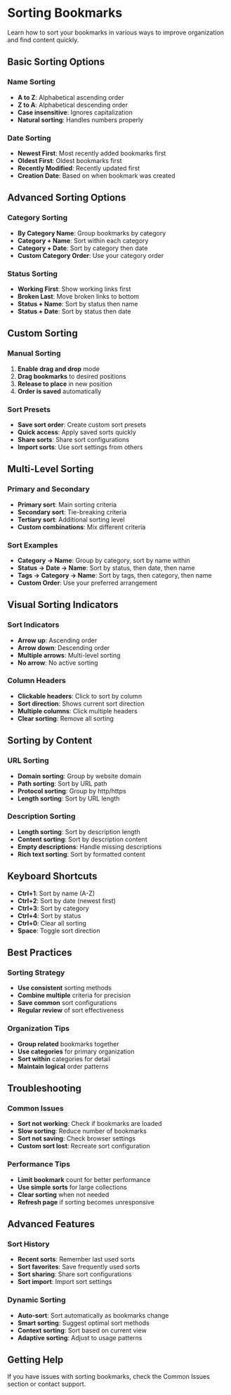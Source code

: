 # Sorting Bookmarks

Learn how to sort your bookmarks in various ways to improve organization and find content quickly.

## Basic Sorting Options

### **Name Sorting**
- **A to Z**: Alphabetical ascending order
- **Z to A**: Alphabetical descending order
- **Case insensitive**: Ignores capitalization
- **Natural sorting**: Handles numbers properly

### **Date Sorting**
- **Newest First**: Most recently added bookmarks first
- **Oldest First**: Oldest bookmarks first
- **Recently Modified**: Recently updated first
- **Creation Date**: Based on when bookmark was created

## Advanced Sorting Options

### **Category Sorting**
- **By Category Name**: Group bookmarks by category
- **Category + Name**: Sort within each category
- **Category + Date**: Sort by category then date
- **Custom Category Order**: Use your category order

### **Status Sorting**
- **Working First**: Show working links first
- **Broken Last**: Move broken links to bottom
- **Status + Name**: Sort by status then name
- **Status + Date**: Sort by status then date

## Custom Sorting

### **Manual Sorting**
1. **Enable drag and drop** mode
2. **Drag bookmarks** to desired positions
3. **Release to place** in new position
4. **Order is saved** automatically

### **Sort Presets**
- **Save sort order**: Create custom sort presets
- **Quick access**: Apply saved sorts quickly
- **Share sorts**: Share sort configurations
- **Import sorts**: Use sort settings from others

## Multi-Level Sorting

### **Primary and Secondary**
- **Primary sort**: Main sorting criteria
- **Secondary sort**: Tie-breaking criteria
- **Tertiary sort**: Additional sorting level
- **Custom combinations**: Mix different criteria

### **Sort Examples**
- **Category → Name**: Group by category, sort by name within
- **Status → Date → Name**: Sort by status, then date, then name
- **Tags → Category → Name**: Sort by tags, then category, then name
- **Custom Order**: Use your preferred arrangement

## Visual Sorting Indicators

### **Sort Indicators**
- **Arrow up**: Ascending order
- **Arrow down**: Descending order
- **Multiple arrows**: Multi-level sorting
- **No arrow**: No active sorting

### **Column Headers**
- **Clickable headers**: Click to sort by column
- **Sort direction**: Shows current sort direction
- **Multiple columns**: Click multiple headers
- **Clear sorting**: Remove all sorting

## Sorting by Content

### **URL Sorting**
- **Domain sorting**: Group by website domain
- **Path sorting**: Sort by URL path
- **Protocol sorting**: Group by http/https
- **Length sorting**: Sort by URL length

### **Description Sorting**
- **Length sorting**: Sort by description length
- **Content sorting**: Sort by description content
- **Empty descriptions**: Handle missing descriptions
- **Rich text sorting**: Sort by formatted content

## Keyboard Shortcuts

- **Ctrl+1**: Sort by name (A-Z)
- **Ctrl+2**: Sort by date (newest first)
- **Ctrl+3**: Sort by category
- **Ctrl+4**: Sort by status
- **Ctrl+0**: Clear all sorting
- **Space**: Toggle sort direction

## Best Practices

### **Sorting Strategy**
- **Use consistent** sorting methods
- **Combine multiple** criteria for precision
- **Save common** sort configurations
- **Regular review** of sort effectiveness

### **Organization Tips**
- **Group related** bookmarks together
- **Use categories** for primary organization
- **Sort within** categories for detail
- **Maintain logical** order patterns

## Troubleshooting

### **Common Issues**
- **Sort not working**: Check if bookmarks are loaded
- **Slow sorting**: Reduce number of bookmarks
- **Sort not saving**: Check browser settings
- **Custom sort lost**: Recreate sort configuration

### **Performance Tips**
- **Limit bookmark** count for better performance
- **Use simple sorts** for large collections
- **Clear sorting** when not needed
- **Refresh page** if sorting becomes unresponsive

## Advanced Features

### **Sort History**
- **Recent sorts**: Remember last used sorts
- **Sort favorites**: Save frequently used sorts
- **Sort sharing**: Share sort configurations
- **Sort import**: Import sort settings

### **Dynamic Sorting**
- **Auto-sort**: Sort automatically as bookmarks change
- **Smart sorting**: Suggest optimal sort methods
- **Context sorting**: Sort based on current view
- **Adaptive sorting**: Adjust to usage patterns

## Getting Help

If you have issues with sorting bookmarks, check the Common Issues section or contact support.
